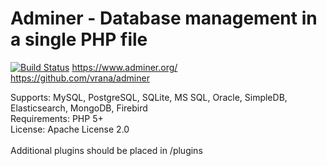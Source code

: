 # Adminer - Database management in a single PHP file
[![Build Status](https://travis-ci.org/cul/lito-adminer.svg?branch=master)](https://travis-ci.org/cul/lito-adminer)
https://www.adminer.org/<br>
https://github.com/vrana/adminer<br>

Supports: MySQL, PostgreSQL, SQLite, MS SQL, Oracle, SimpleDB, Elasticsearch, MongoDB, Firebird<br>
Requirements: PHP 5+<br>
License: Apache License 2.0<br>
<br>
Additional plugins should be placed in /plugins
